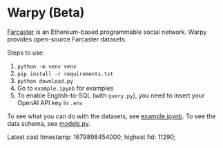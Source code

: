 # Warpy (Beta)

[Farcaster](https://github.com/farcasterxyz/protocol) is an Ethereum-based programmable social network. Warpy provides open-source Farcaster datasets.

Steps to use:

1. `python -m venv venv`
2. `pip install -r requirements.txt`
3. `python download.py`
4. Go to `example.ipynb` for examples
5. To enable English-to-SQL (with `query.py`), you need to insert your OpenAI API key in `.env`

To see what you can do with the datasets, see [example.ipynb](example.ipynb). To see the data schema, see [models.py](models.py).

Latest cast timestamp: 1679898454000; highest fid: 11290; 
